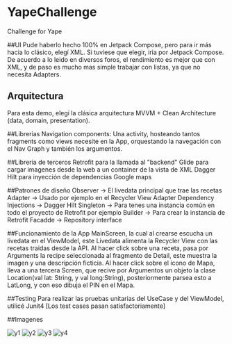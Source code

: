 # YapeChallenge
Challenge for Yape


##UI
Pude haberlo hecho 100% en Jetpack Compose,  pero para ir más hacia lo clásico, elegí XML.  Si tuviese que elegir,  iria por Jetpack Compose. 
De acuerdo a lo leido en diversos foros, el rendimiento es mejor que con XML,  y de paso es mucho mas simple trabajar con listas,  ya que no necesita Adapters. 

## Arquitectura
Para esta demo,  elegí la clásica arquitectura MVVM + Clean Architecture (data, domain, presentation).

##Librerias
Navigation components:  Una activity, hosteando tantos fragments como views necesite en la App,  orquestando la navegación con el Nav Graph y también los argumentos. 

##Libreria de terceros
Retrofit para la llamada al "backend" 
Glide para cargar imagenes desde la web a un container de la vista de XML
Dagger Hilt para inyección de dependencias
Google maps


##Patrones de diseño
Observer -> El livedata principal que trae las recetas
Adapter ->  Usado por ejemplo en el Recycler View Adapter
Dependency Injections -> Dagger Hilt
Singleton -> Para tenes una instancia común en todo el proyecto de Retrofit por ejemplo
Builder -> Para crear la instancia de Retrofit 
Facadde -> Repository interface 

##Funcionamiento de la App
MainScreen,  la cual al crearse escucha un livedata en el ViewModel,   este Livedata alimenta la Recycler View con las recetas traidas desde la API. 
Al hacer click sobre una receta,  pasa por Arguments la recipe seleccionada al fragmento de Detail,  este muestra la imagen y una descripción ficticia. 
Al hacer click sobre el ícono de Mapa,  lleva a una tercera Screen,  que recive por Argumentos un objeto la clase Location(val lat: String, y val long:String),  posteriormente parsea esto a LatLong,  y con eso dibuja el PIN en el Mapa.   

##Testing
Para realizar las pruebas unitarias del UseCase y del ViewModel, utilicé Junit4 [Los test cases pasan satisfactoriamente]

##Imagenes

![y1](https://user-images.githubusercontent.com/32915926/228726628-75b5eb5f-7319-4508-ba52-150b1a8dc637.png)
![y2](https://user-images.githubusercontent.com/32915926/228726657-b9647c00-3b2a-402f-a116-af1a361a506e.png)
![y3](https://user-images.githubusercontent.com/32915926/228726672-55d45589-fb89-4c84-a1ca-74afaa1369e4.png)
![y4](https://user-images.githubusercontent.com/32915926/228726993-d21e8dcb-0102-4cb3-af12-2b6a41d16103.png)




